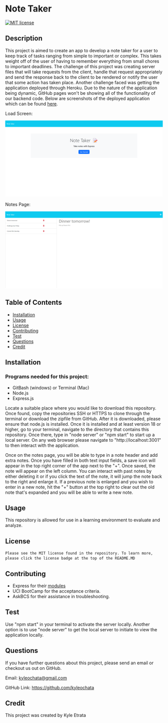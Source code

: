 # Note Taker

[![MIT license](https://img.shields.io/badge/License-MIT-blue)](https://lbesson.mit-license.org)

## Description

This project is aimed to create an app to develop a note taker for a user to keep track of tasks ranging from simple to important or complex. This takes weight off of the user of having to remember everything from small chores to important deadlines. The challenge of this project was creating server files that will take requests from the client, handle that request appropriately and send the response back to the client to be rendered or notify the user that some action has taken place. Another challenge faced was getting the application deployed through Heroku. Due to the nature of the application being dynamic, GitHub pages won't be showing all of the functionality of our backend code. Below are screenshots of the deployed application which can be found [here](https://stark-chamber-55940-5c95074902c3.herokuapp.com/).

Load Screen:

![Load Screen img](/images/homepage.png)

Notes Page:

![Notes page img](/images/notes.png)

## Table of Contents

- [Installation](#installation)
- [Usage](#usage)
- [License](#license)
- [Contributing](#contributing)
- [Test](#test)
- [Questions](#questions)
- [Credit](#credit)

## Installation

### Programs needed for this project:

- GitBash (windows) or Terminal (Mac)
- Node.js
- Express.js

Locate a suitable place where you would like to download this repository. Once found, copy the repositories SSH or HTTPS to clone through the terminal or download the zipfile from GitHub. After it is downloaded, please ensure that node.js is installed. Once it is installed and at least version 18 or higher, go to your terminal, navigate to the directory that contains this repository. Once there, type in "node server" or "npm start" to start up a local server. On any web browser please navigate to "http://localhost:3001" to then interact with the application.

Once on the notes page, you will be able to type in a note header and add extra notes. Once you have filled in both text input fields, a save icon will appear in the top right corner of the app next to the "+". Once saved, the note will appear on the left column. You can interact with past notes by either deleting it or if you click the text of the note, it will jump the note back to the right and enlarge it. If a previous note is enlarged and you wish to enter in a new note, hit the "+" button at the top right to clear out the old note that's expanded and you will be able to write a new note.

## Usage

This repository is allowed for use in a learning environment to evaluate and analyze.

## License

    Please see the MIT license found in the repository. To learn more, please click the license badge at the top of the README.MD

## Contributing

- Express for their [modules](https://expressjs.com/)
- UCI BootCamp for the acceptance criteria.
- AskBCS for their assistance in troubleshooting.

## Test

Use "npm start" in your terminal to activate the server locally. Another option is to use "node server" to get the local server to initiate to view the application locally.

## Questions

If you have further questions about this project, please send an email or checkout us out on GitHub.

Email: kyleochata@gmail.com

GitHub Link: https://github.com/kyleochata

## Credit

This project was created by Kyle Etrata
